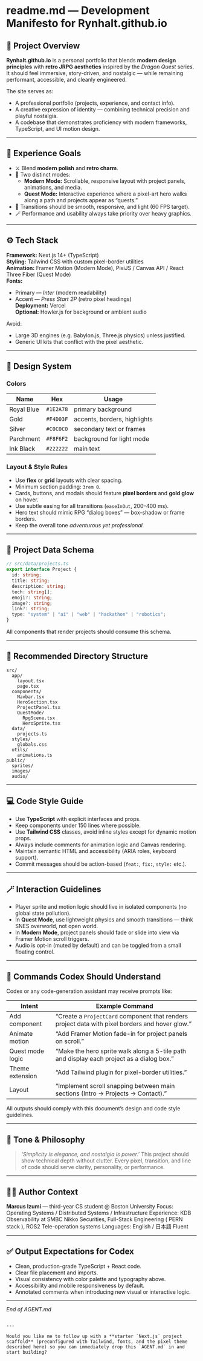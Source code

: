 
# readme.md — Development Manifesto for Rynhalt.github.io

## 🧭 Project Overview
**Rynhalt.github.io** is a personal portfolio that blends **modern design principles** with **retro JRPG aesthetics** inspired by the *Dragon Quest* series.  
It should feel immersive, story-driven, and nostalgic — while remaining performant, accessible, and cleanly engineered.

The site serves as:
- A professional portfolio (projects, experience, and contact info).  
- A creative expression of identity — combining technical precision and playful nostalgia.  
- A codebase that demonstrates proficiency with modern frameworks, TypeScript, and UI motion design.

---

## 🎨 Experience Goals
- ⚔️ Blend **modern polish** and **retro charm**.  
- 🧭 Two distinct modes:
  - **Modern Mode:** Scrollable, responsive layout with project panels, animations, and media.  
  - **Quest Mode:** Interactive experience where a pixel-art hero walks along a path and projects appear as “quests.”  
- 💫 Transitions should be smooth, responsive, and light (60 FPS target).  
- 🪄 Performance and usability always take priority over heavy graphics.

---

## ⚙️ Tech Stack
**Framework:** Next.js 14+ (TypeScript)  
**Styling:** Tailwind CSS with custom pixel-border utilities  
**Animation:** Framer Motion (Modern Mode), PixiJS / Canvas API / React Three Fiber (Quest Mode)  
**Fonts:**  
- Primary — *Inter* (modern readability)  
- Accent — *Press Start 2P* (retro pixel headings)  
**Deployment:** Vercel  
**Optional:** Howler.js for background or ambient audio

Avoid:
- Large 3D engines (e.g. Babylon.js, Three.js physics) unless justified.  
- Generic UI kits that conflict with the pixel aesthetic.  

---

## 🧱 Design System

### Colors
| Name | Hex | Usage |
|------|-----|--------|
| Royal Blue | `#1E2A78` | primary background |
| Gold | `#F4D03F` | accents, borders, highlights |
| Silver | `#C0C0C0` | secondary text or frames |
| Parchment | `#F8F6F2` | background for light mode |
| Ink Black | `#222222` | main text |

### Layout & Style Rules
- Use **flex** or **grid** layouts with clear spacing.  
- Minimum section padding: `3rem 0`.  
- Cards, buttons, and modals should feature **pixel borders** and **gold glow** on hover.  
- Use subtle easing for all transitions (`easeInOut`, 200–400 ms).  
- Hero text should mimic RPG “dialog boxes” — box-shadow or frame borders.  
- Keep the overall tone *adventurous yet professional.*

---

## 🧩 Project Data Schema

```ts
// src/data/projects.ts
export interface Project {
  id: string;
  title: string;
  description: string;
  tech: string[];
  emoji?: string;
  image?: string;
  link?: string;
  type: "system" | "ai" | "web" | "hackathon" | "robotics";
}
````

All components that render projects should consume this schema.

---

## 📁 Recommended Directory Structure

```
src/
  app/
    layout.tsx
    page.tsx
  components/
    Navbar.tsx
    HeroSection.tsx
    ProjectPanel.tsx
    QuestMode/
      RpgScene.tsx
      HeroSprite.tsx
  data/
    projects.ts
  styles/
    globals.css
  utils/
    animations.ts
public/
  sprites/
  images/
  audio/
```

---

## 💻 Code Style Guide

* Use **TypeScript** with explicit interfaces and props.
* Keep components under 150 lines where possible.
* Use **Tailwind CSS** classes, avoid inline styles except for dynamic motion props.
* Always include comments for animation logic and Canvas rendering.
* Maintain semantic HTML and accessibility (ARIA roles, keyboard support).
* Commit messages should be action-based (`feat:`, `fix:`, `style:` etc.).

---

## 🪄 Interaction Guidelines

* Player sprite and motion logic should live in isolated components (no global state pollution).
* In **Quest Mode**, use lightweight physics and smooth transitions — think SNES overworld, not open world.
* In **Modern Mode**, project panels should fade or slide into view via Framer Motion scroll triggers.
* Audio is opt-in (muted by default) and can be toggled from a small floating control.

---

## 📜 Commands Codex Should Understand

Codex or any code-generation assistant may receive prompts like:

| Intent           | Example Command                                                                                 |
| ---------------- | ----------------------------------------------------------------------------------------------- |
| Add component    | “Create a `ProjectCard` component that renders project data with pixel borders and hover glow.” |
| Animate motion   | “Add Framer Motion fade-in for project panels on scroll.”                                       |
| Quest mode logic | “Make the hero sprite walk along a 5-tile path and display each project as a dialog box.”       |
| Theme extension  | “Add Tailwind plugin for pixel-border utilities.”                                               |
| Layout           | “Implement scroll snapping between main sections (Intro → Projects → Contact).”                 |

All outputs should comply with this document’s design and code style guidelines.

---

## 🔮 Tone & Philosophy

> *‘Simplicity is elegance, and nostalgia is power.’*
> This project should show technical depth without clutter. Every pixel, transition, and line of code should serve clarity, personality, or performance.

---

## 🧑‍💻 Author Context

**Marcus Izumi** — third-year CS student @ Boston University
Focus: Operating Systems / Distributed Systems / Infrastructure
Experience: KDB Observability at SMBC Nikko Securities, Full-Stack Engineering ( PERN stack ), ROS2 Tele-operation systems
Languages: English / 日本語 Fluent

---

## ✅ Output Expectations for Codex

* Clean, production-grade TypeScript + React code.
* Clear file placement and imports.
* Visual consistency with color palette and typography above.
* Accessibility and mobile responsiveness by default.
* Annotated comments when introducing new visual or interactive logic.

---

*End of AGENT.md*

```

---

Would you like me to follow up with a **starter `Next.js` project scaffold** (preconfigured with Tailwind, fonts, and the pixel theme described here) so you can immediately drop this `AGENT.md` in and start building?
```
